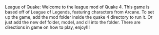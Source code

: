 League of Quake:
Welcome to the league mod of Quake 4. 
This game is based off of League of Legends, featuring characters from Arcane.
To set up the game, add the mod folder inside the quake 4 directory to run it.
Or just add the new def folder, model, and dll into the folder.
There are directions in game on how to play, enjoy!!!
